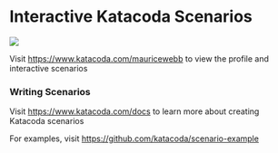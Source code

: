 # Interactive Katacoda Scenarios

[![](http://shields.katacoda.com/katacoda/mauricewebb/count.svg)](https://www.katacoda.com/mauricewebb "Get your profile on Katacoda.com")

Visit https://www.katacoda.com/mauricewebb to view the profile and interactive scenarios

### Writing Scenarios
Visit https://www.katacoda.com/docs to learn more about creating Katacoda scenarios

For examples, visit https://github.com/katacoda/scenario-example
